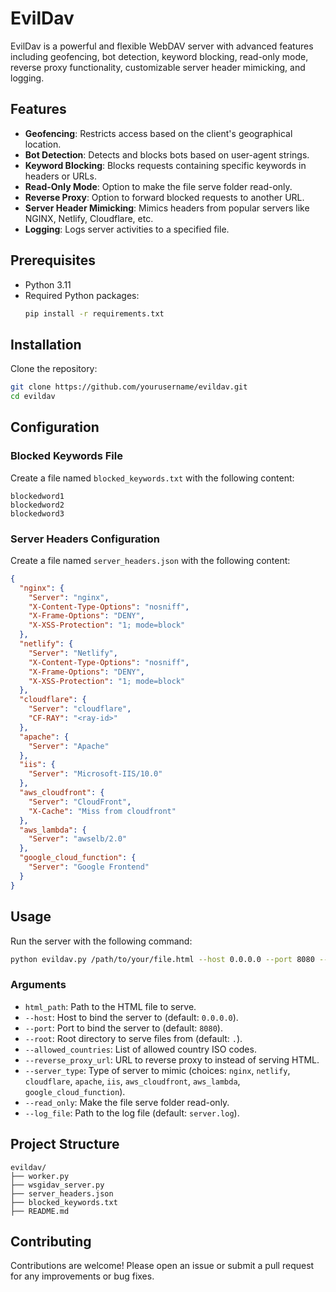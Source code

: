 
# EvilDav

EvilDav is a powerful and flexible WebDAV server with advanced features including geofencing, bot detection, keyword blocking, read-only mode, reverse proxy functionality, customizable server header mimicking, and logging.

## Features

- **Geofencing**: Restricts access based on the client's geographical location.
- **Bot Detection**: Detects and blocks bots based on user-agent strings.
- **Keyword Blocking**: Blocks requests containing specific keywords in headers or URLs.
- **Read-Only Mode**: Option to make the file serve folder read-only.
- **Reverse Proxy**: Option to forward blocked requests to another URL.
- **Server Header Mimicking**: Mimics headers from popular servers like NGINX, Netlify, Cloudflare, etc.
- **Logging**: Logs server activities to a specified file.

## Prerequisites

- Python 3.11
- Required Python packages:
  ```sh
  pip install -r requirements.txt
  ```

## Installation

Clone the repository:
```sh
git clone https://github.com/yourusername/evildav.git
cd evildav
```

## Configuration

### Blocked Keywords File

Create a file named `blocked_keywords.txt` with the following content:
```
blockedword1
blockedword2
blockedword3
```

### Server Headers Configuration

Create a file named `server_headers.json` with the following content:
```json
{
  "nginx": {
    "Server": "nginx",
    "X-Content-Type-Options": "nosniff",
    "X-Frame-Options": "DENY",
    "X-XSS-Protection": "1; mode=block"
  },
  "netlify": {
    "Server": "Netlify",
    "X-Content-Type-Options": "nosniff",
    "X-Frame-Options": "DENY",
    "X-XSS-Protection": "1; mode=block"
  },
  "cloudflare": {
    "Server": "cloudflare",
    "CF-RAY": "<ray-id>"
  },
  "apache": {
    "Server": "Apache"
  },
  "iis": {
    "Server": "Microsoft-IIS/10.0"
  },
  "aws_cloudfront": {
    "Server": "CloudFront",
    "X-Cache": "Miss from cloudfront"
  },
  "aws_lambda": {
    "Server": "awselb/2.0"
  },
  "google_cloud_function": {
    "Server": "Google Frontend"
  }
}
```

## Usage

Run the server with the following command:
```sh
python evildav.py /path/to/your/file.html --host 0.0.0.0 --port 8080 --root /path/to/serve --allowed_countries PK CN --reverse_proxy_url http://example.com --server_type nginx --read_only --log_file server.log
```

### Arguments

- `html_path`: Path to the HTML file to serve.
- `--host`: Host to bind the server to (default: `0.0.0.0`).
- `--port`: Port to bind the server to (default: `8080`).
- `--root`: Root directory to serve files from (default: `.`).
- `--allowed_countries`: List of allowed country ISO codes.
- `--reverse_proxy_url`: URL to reverse proxy to instead of serving HTML.
- `--server_type`: Type of server to mimic (choices: `nginx`, `netlify`, `cloudflare`, `apache`, `iis`, `aws_cloudfront`, `aws_lambda`, `google_cloud_function`).
- `--read_only`: Make the file serve folder read-only.
- `--log_file`: Path to the log file (default: `server.log`).

## Project Structure

```
evildav/
├── worker.py
├── wsgidav_server.py
├── server_headers.json
├── blocked_keywords.txt
├── README.md
```

## Contributing

Contributions are welcome! Please open an issue or submit a pull request for any improvements or bug fixes.
